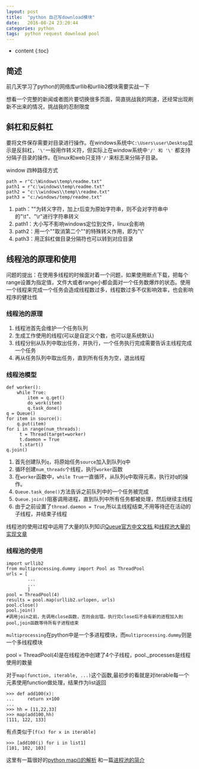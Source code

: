 ```yaml
---
layout: post
title:  "python 自己写download模块"
date:   2016-08-24 23:20:44
categories: python
tags:  python request download pool
---
```


* content
{:toc}

## 简述

前几天学习了python的网络库urllib和urllib2模块需要实战一下

想看一个完整的新闻或者图片要切换很多页面，简直挑战我的网速，还经常出现刷新不出来的情况，挑战我的忍耐限度




## 斜杠和反斜杠

要将文件保存需要对目录进行操作。在windows系统中```C:\Users\user\Desktop```显示是反斜杠，```'\'```一般用作转义符，但实际上在window系统中```'/' 和 '\'``` 都支持分隔子目录的操作。在linux和web只支持```'/'```来标志来分隔子目录。

window 四种路径方式

```
path = r"C:\Windows\temp\readme.txt"
path1 = r"c:\windows\temp\readme.txt"
path2 = "c:\\windows\\temp\\readme.txt"
path3 = "c:/windows/temp/readme.txt"
```

1. path："\"为转义字符，加上r后变为原始字符串，则不会对字符串中的"\t"、"\r"进行字符串转义
2. path1：大小写不影响windows定位到文件，linux会影响
3. path2：用一个"\"取消第二个"\"的特殊转义作用，即为"\\"
4. path3：用正斜杠做目录分隔符也可以转到对应目录

## 线程池的原理和使用

问题的提出：在使用多线程的时候面对着一个问题，如果使用断点下载，把每个range设置为指定值，文件大或者range小都会面对一个任务数爆炸的状态。使用一个线程来完成一个任务会造成线程数过多，线程数过多不仅影响效率，也会影响程序的健壮性

### 线程池的原理

1. 线程池首先会维护一个任务队列
2. 生成工作使用的线程(可以是自定义个数，也可以是系统默认)
3. 线程分别从队列中取出任务，并执行，一个任务执行完成需要告诉主线程完成一个任务
4. 再从任务队列中取出任务，直到所有任务为空，退出线程

### 线程池模型

```
def worker():
    while True:
        item = q.get()
        do_work(item)
        q.task_done()
q = Queue()
for item in source():
    q.put(item)
for i in range(num_threads):
     t = Thread(target=worker)
     t.daemon = True
     t.start()
q.join()   
```

1. 首先创建队列```q```，将原始任务```source```加入到队列q中
2. 循环创建```num_threads```个线程，执行```worker```函数
3. 在```worker```函数中，```while True```一直循环，从队列```q```中取得元素，执行对q的操作。
4.  ```Queue.task_done()```方法告诉之前队列中的一个任务被完成
5.  ```Queue.join()```阻塞调用进程，直到队列中所有任务都被处理，然后继续主线程
6. 由于之前设置了```thread.daemon = True```,所以主线程结束,不用等待还在活动的子线程，并结束子线程

线程池的使用过程中运用了大量的队列知识[Queue官方中文文档](http://python.usyiyi.cn/translate/python_278/library/queue.html),和[线程池大量的实现文章](http://www.cnblogs.com/goodhacker/p/3359985.html)

### 线程池的使用

```
import urllib2 
from multiprocessing.dummy import Pool as ThreadPool 
urls = [
        ...
		... 
        ]
pool = ThreadPool(4) 
results = pool.map(urllib2.urlopen, urls)
pool.close() 
pool.join()
#调用join之前，先调用close函数，否则会出错。执行完close后不会有新的进程加入到pool,join函数等待所有子进程结束
```

 ```multiprocessing```在python中是一个多进程模块，而```multiprocessing.dummy```则是一个多线程模块

pool = ThreadPool(4)是在线程池中创建了4个子线程，pool._processes是线程使用的数量

对于```map(function, iterable, ...)```这个函数,最初步的看就是对iterable每一个元素使用function做处理，结果作为list返回

```
>>> def add100(x):
...     return x+100
... 
>>> hh = [11,22,33]
>>> map(add100,hh)
[111, 122, 133]
```

有点类似于```[f(x) for x in iterable]```

```
>>> [add100(i) for i in list1]
[101, 102, 103]
```

这里有一篇很好的[python map()的解析](http://my.oschina.net/zyzzy/blog/115096)
和一篇[进程池的简介](http://www.cnblogs.com/kaituorensheng/p/4465768.html)
